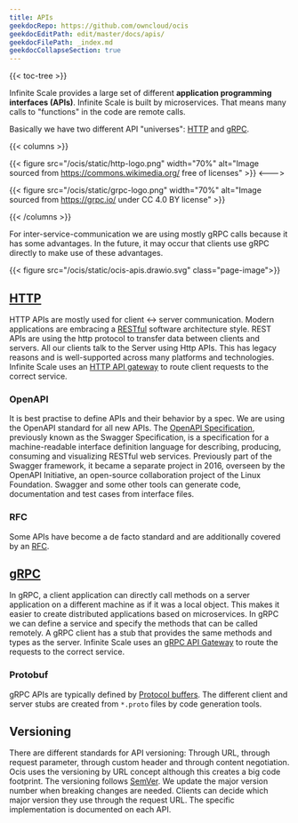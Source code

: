 ```yaml
---
title: APIs
geekdocRepo: https://github.com/owncloud/ocis
geekdocEditPath: edit/master/docs/apis/
geekdocFilePath: _index.md
geekdocCollapseSection: true
---
```


{{< toc-tree >}}

Infinite Scale provides a large set of different **application programming interfaces (APIs)**. Infinite Scale is built by microservices. That means many calls to "functions" in the code are remote calls.

Basically we have two different API "universes": [HTTP](http) and [gRPC](grpc_apis).

{{< columns >}} <!-- begin columns block -->

{{< figure src="/ocis/static/http-logo.png" width="70%" alt="Image sourced from https://commons.wikimedia.org/ free of licenses" >}}
<--->

{{< figure src="/ocis/static/grpc-logo.png" width="70%" alt="Image sourced from https://grpc.io/ under CC 4.0 BY license" >}}

{{< /columns >}}


For inter-service-communication we are using mostly gRPC calls because it has some advantages. In the future, it may occur that clients use gRPC directly to make use of these advantages.

{{< figure src="/ocis/static/ocis-apis.drawio.svg" class="page-image">}}

## [HTTP](http)

HTTP APIs are mostly used for client <-> server communication. Modern applications are embracing a [RESTful](https://en.wikipedia.org/wiki/Representational_state_transfer) software architecture style. REST APIs are using the http protocol to transfer data between clients and servers. All our clients talk to the Server using Http APIs. This has legacy reasons and is well-supported across many platforms and technologies. Infinite Scale uses an [HTTP API gateway](../services/proxy) to route client requests to the correct service.

### OpenAPI

It is best practise to define APIs and their behavior by a spec. We are using the OpenAPI standard for all new APIs. The [OpenAPI Specification](https://swagger.io/specification/), previously known as the Swagger Specification, is a specification for a machine-readable interface definition language for describing, producing, consuming and visualizing RESTful web services. Previously part of the Swagger framework, it became a separate project in 2016, overseen by the OpenAPI Initiative, an open-source collaboration project of the Linux Foundation. Swagger and some other tools can generate code, documentation and test cases from interface files.

### RFC

Some APIs have become a de facto standard and are additionally covered by an [RFC](https://en.wikipedia.org/wiki/Request_for_Comments).

## [gRPC](grpc_apis)

In gRPC, a client application can directly call methods on a server application on a different machine as if it was a local object. This makes it easier to create distributed applications based on microservices. In gRPC we can define a service and specify the methods that can be called remotely. A gRPC client has a stub that provides the same methods and types as the server.
Infinite Scale uses an [gRPC API Gateway](../services/gateway) to route the requests to the correct service.

### Protobuf

gRPC APIs are typically defined by [Protocol buffers](https://developers.google.com/protocol-buffers/docs/overview). The different client and server stubs are created from ``*.proto`` files by code generation tools.

## Versioning

There are different standards for API versioning: Through URL, through request parameter, through custom header and through content negotiation. Ocis uses the versioning by URL concept although this creates a big code footprint. The versioning follows [SemVer](https://semver.org). We update the major version number when breaking changes are needed. Clients can decide which major version they use through the request URL. The specific implementation is documented on each API.

